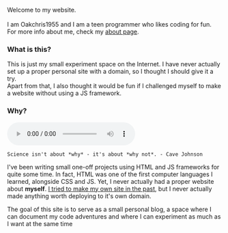Welcome to my website.\
\
I am Oakchris1955 and I am a teen programmer who likes coding for fun. For more info about me, check my [about page](/about).

### What is this?

This is just my small experiment space on the Internet. I have never actually set up a proper personal site with a domain, so I thought I should give it a try.
\
Apart from that, I also thought it would be fun if I challenged myself to make a website without using a JS framework.

### Why?

<audio controls>
  <source src="/audio/science_isnt_about_why.mp3" type="audio/mp3">
</audio>

```
Science isn't about *why* - it's about *why not*. - Cave Johnson
```

I've been writing small one-off projects using HTML and JS frameworks for quite some time. In fact, HTML was one of the first computer languages I learned, alongside CSS and JS. Yet, I never actually had a proper website about **myself**. [I tried to make my own site in the past](https://github.com/Oakchris1955/oakchris1955.github.io), but I never actually made anything worth deploying to it's own domain.

The goal of this site is to serve as a small personal blog, a space where I can document my code adventures and where I can experiment as much as I want at the same time

